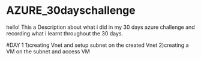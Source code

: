 # AZURE_30dayschallenge
hello! This a Description about what i did in my 30 days azure challenge and recording what i learnt throughout the 30 days.








#DAY 1
1)creating Vnet and setup subnet on the created Vnet
2)creating a VM on the subnet and access VM
